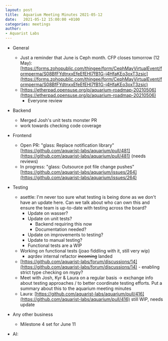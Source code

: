 ```yaml
---
layout: post
title:  Aquarium Meeting Minutes 2021-05-12
date:   2021-05-12 15:00:00 +0100
categories: meetings
author:
- Aquarist Labs
---
```


* General
   * Just a reminder that June is Ceph month. CFP closes tomorrow (12 May): [https://forms.zohopublic.com/thingee/form/CephMayVirtualEvent/formperma/S08BfFYdtnxxEfeEfEHI7fB1G-j4HfaKEo3oxT3zsic](https://forms.zohopublic.com/thingee/form/CephMayVirtualEvent/formperma/S08BfFYdtnxxEfeEfEHI7fB1G-j4HfaKEo3oxT3zsic) 
   * [https://etherpad.opensuse.org/p/aquarium-roadmap-20210506](https://etherpad.opensuse.org/p/aquarium-roadmap-20210506)
       * Everyone review

* Backend
   * Merged Josh's unit tests monster PR
   * work towards checking code coverage

* Frontend
   * Open PR: "glass: Replace notification library" [https://github.com/aquarist-labs/aquarium/pull/481](https://github.com/aquarist-labs/aquarium/pull/481) (needs reviews)
   * In progress: "glass: Outsource pot file change pushes" [https://github.com/aquarist-labs/aquarium/issues/264](https://github.com/aquarist-labs/aquarium/issues/264)

* Testing
   * asettle: I'm never too sure what testing is being done as we don't have an update here. Can we talk about who can own this and ensure the team is up-to-date with testing across the board?
       * Update on wasser?
       * Update on unit tests?
           * Backend requiring this now
           * Documentation needed?
       * Update on improvements to testing?
       * Update to manual testing?
       * Functional tests are a WIP
   * Working on functional tests (joao fiddling with it, still very wip)
       * aqrdev internal refactor ~~incoming~~ landed
   * [https://github.com/aquarist-labs/forum/discussions/14](https://github.com/aquarist-labs/forum/discussions/14) - enabling strict type checking on mypy?
   * Meet with Josh, Kyr \& Laura on a regular basis -> exchange info about testing approaches / to better coordinate testing efforts. Put a summary about this to the aquarium meeting minutes
   * Laura: [https://github.com/aquarist-labs/aquarium/pull/416](https://github.com/aquarist-labs/aquarium/pull/416) still WIP, needs update

* Any other business
   * Milestone 4 set for June 11

* AI:

